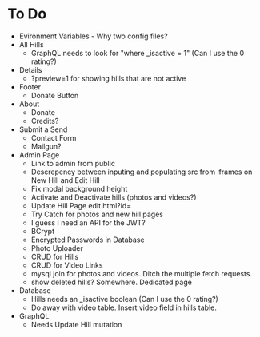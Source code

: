 # To Do
- Evironment Variables - Why two config files?
- All Hills
    - GraphQL needs to look for "where _isactive = 1" (Can I use the 0 rating?)
- Details
    - ?preview=1 for showing hills that are not active
- Footer
    - Donate Button
- About
    - Donate
    - Credits?
- Submit a Send
    - Contact Form
    - Mailgun?
- Admin Page
    - Link to admin from public
    - Descrepency between inputing and populating src from iframes on New Hill and Edit Hill
    - Fix modal background height
    - Activate and Deactivate hills (photos and videos?)
    - Update Hill Page edit.html?id=
    - Try Catch for photos and new hill pages
    - I guess I need an API for the JWT?
    - BCrypt
    - Encrypted Passwords in Database
    - Photo Uploader
    - CRUD for Hills
    - CRUD for Video Links
    - mysql join for photos and videos. Ditch the multiple fetch requests.
    - show deleted hills? Somewhere. Dedicated page
- Database
    - Hills needs an _isactive boolean (Can I use the 0 rating?)
    - Do away with video table. Insert video field in hills table.
- GraphQL
    - Needs Update Hill mutation